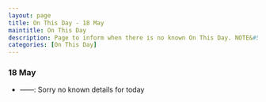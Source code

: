 ```yaml
---
layout: page
title: On This Day - 18 May
maintitle: On This Day
description: Page to inform when there is no known On This Day. NOTE&#58; There may still be comments.
categories: [On This Day]
---
```


### 18 May
* ——: Sorry no known details for today

